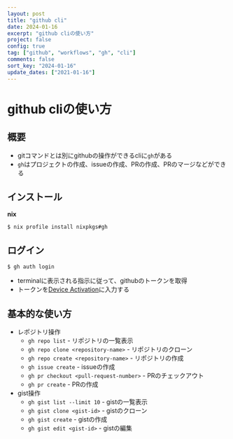 ```yaml
---
layout: post
title: "github cli"
date: 2024-01-16
excerpt: "github cliの使い方"
project: false
config: true
tag: ["github", "workflows", "gh", "cli"]
comments: false
sort_key: "2024-01-16"
update_dates: ["2021-01-16"]
---
```


# github cliの使い方

## 概要
 - gitコマンドとは別にgithubの操作ができるcliに`gh`がある
 - `gh`はプロジェクトの作成、issueの作成、PRの作成、PRのマージなどができる

## インストール

**nix**
```console
$ nix profile install nixpkgs#gh
```

## ログイン

```console
$ gh auth login
```
  - terminalに表示される指示に従って、githubのトークンを取得
  - トークンを[Device Activation](https://github.com/login/device/)に入力する

## 基本的な使い方
 - レポジトリ操作
   - `gh repo list` - リポジトリの一覧表示
   - `gh repo clone <repository-name>` - リポジトリのクローン
   - `gh repo create <repository-name>` - リポジトリの作成
   - `gh issue create` - issueの作成
   - `gh pr checkout <pull-request-number>` - PRのチェックアウト
   - `gh pr create` - PRの作成
 - gist操作
   - `gh gist list --limit 10` - gistの一覧表示
   - `gh gist clone <gist-id>` - gistのクローン
   - `gh gist create` - gistの作成
   - `gh gist edit <gist-id>` - gistの編集
